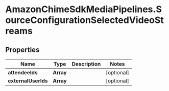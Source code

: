 # AmazonChimeSdkMediaPipelines.SourceConfigurationSelectedVideoStreams

## Properties

Name | Type | Description | Notes
------------ | ------------- | ------------- | -------------
**attendeeIds** | **Array** |  | [optional] 
**externalUserIds** | **Array** |  | [optional] 


